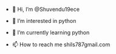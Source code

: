 - 👋 Hi, I’m @Shuvendu19ece
- 👀 I’m interested in python
- 🌱 I’m currently learning python

- 📫 How to reach me shils787gmail.com

<!---
Shuvendu19ece/Shuvendu19ece is a ✨ special ✨ repository because its `README.md` (this file) appears on your GitHub profile.
You can click the Preview link to take a look at your changes.
--->
